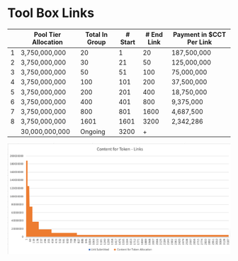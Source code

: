 # Tool Box Links



|   | Pool Tier Allocation    | Total In Group | # Start | # End Link |  Payment in $CCT Per Link              |
| - | ----------------------- | -------------- | ------- | ---------- | -------------------------------------- |
| 1 |           3,750,000,000 | 20             | 1       | 20         |                          187,500,000   |
| 2 |           3,750,000,000 | 30             | 21      | 50         |                          125,000,000   |
| 3 |           3,750,000,000 | 50             | 51      | 100        |                            75,000,000  |
| 4 |           3,750,000,000 | 100            | 101     | 200        |                            37,500,000  |
| 5 |           3,750,000,000 | 200            | 201     | 400        |                            18,750,000  |
| 6 |           3,750,000,000 | 400            | 401     | 800        |                              9,375,000 |
| 7 |           3,750,000,000 | 800            | 801     | 1600       |                              4,687,500 |
| 8 |           3,750,000,000 | 1601           | 1601    | 3200       |                              2,342,286 |
|   |         30,000,000,000  | Ongoing        | 3200    | +          |                                        |

![](../../.gitbook/assets/Picture11.png)
